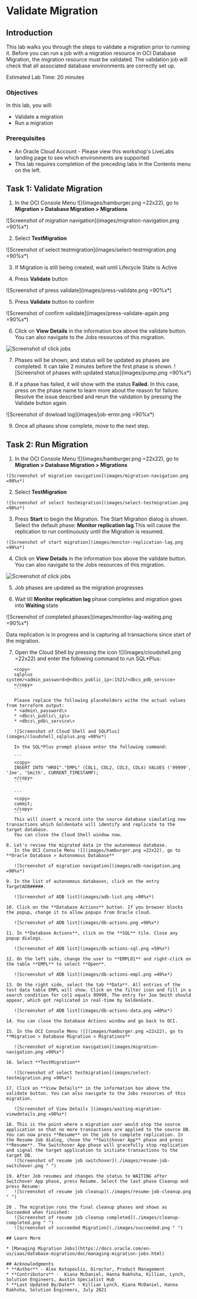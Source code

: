 # Validate Migration

## Introduction

This lab walks you through the steps to validate a migration prior to running it. Before you can run a job with a migration resource in OCI Database Migration, the migration resource must be validated. The validation job will check that all associated database environments are correctly set up.

Estimated Lab Time: 20 minutes

### Objectives

In this lab, you will:
* Validate a migration
* Run a migration

### Prerequisites

* An Oracle Cloud Account - Please view this workshop's LiveLabs landing page to see which environments are supported
* This lab requires completion of the preceding labs in the Contents menu on the left.


## Task 1: Validate Migration

1. In the OCI Console Menu ![](images/hamburger.png =22x22), go to **Migration > Database Migration > Migrations**

  ![Screenshot of migration navigation](images/migration-navigation.png =90%x*)

2. Select **TestMigration**

  ![Screenshot of select testmigration](images/select-testmigration.png =90%x*)

3. If Migration is still being created, wait until Lifecycle State is Active

4. Press **Validate** button

  ![Screenshot of press validate](images/press-validate.png =90%x*)

5. Press **Validate** button to confirm   

![Screenshot of confirm validate](images/press-validate-again.png =90%x*)

6. Click on **View Details** in the information box above the validate button. You can also navigate to the Jobs resources of this migration.

  ![Screenshot of click jobs](images/migration-view-details.png)

7. Phases will be shown, and status will be updated as phases are completed. It can take 2 minutes before the first phase is shown.
    ![Screenshot of phases with updated status](images/pump.png =90%x*)

8. If a phase has failed, it will show with the status **Failed**. In this case, press on the phase name to learn more about the reason for failure. Resolve the issue described and rerun the validation by pressing the Validate button again.

  ![Screenshot of dowload log](images/job-error.png =90%x*)

9. Once all phases show complete, move to the next step.

## Task 2: Run Migration

  1. In the OCI Console Menu ![](images/hamburger.png =22x22), go to **Migration > Database Migration > Migrations**

    ![Screenshot of migration navigation](images/migration-navigation.png =90%x*)

  2. Select **TestMigration**

    ![Screenshot of select testmigration](images/select-testmigration.png =90%x*)

  3. Press **Start** to begin the Migration. The Start Migration dialog is shown. Select the default phase: **Monitor replication lag**.This will cause the replication to run continuously until the Migration is resumed. 

    ![Screenshot of start migration](images/monitor-replication-lag.png =90%x*)

  4. Click on **View Details** in the information box above the validate button. You can also navigate to the Jobs resources of this migration.

  ![Screenshot of click jobs](images/migration-view-details.png)

  5. Job phases are updated as the migration progresses

  6. Wait till **Monitor replication lag** phase completes and migration goes into **Waiting** state

  ![Screenshot of completed phases](images/monitor-lag-waiting.png =90%x*)

 Data replication is in progress and is capturing all transactions since start of the migration. 
  
  7. Open the Cloud Shell by pressing the icon ![](images/cloudshell.png =22x22) and enter the following command to run SQL*Plus:
 ```
    <copy>
    sqlplus system/<admin_password>@<dbcs_public_ip>:1521/<dbcs_pdb_service>
    </copy>
    ```

    Please replace the following placeholders withe the actual values from terraform output:
    * <admin\_password\>
    * <dbcs\_public\_ip\>
    * <dbcs\_pdb\_service\>

    ![Screenshot of Cloud Shell and SQLPlus](images/cloudshell_sqlplus.png =90%x*)

    In the SQL*Plus prompt please enter the following command:

    ```
    <copy>
    INSERT INTO "HR01"."EMPL" (COL1, COL2, COL3, COL4) VALUES ('99999', 'Joe', 'Smith', CURRENT_TIMESTAMP); 
    </copy>
    ``` 

    ```
    <copy>
    commit;
    </copy>
    ``` 
    This will insert a record into the source database simulating new transactions which GoldenGate will identify and replicate to the target database.
    You can close the Cloud Shell window now.

 8. Let's review the migrated data in the autonomous database.
    In the OCI Console Menu ![](images/hamburger.png =22x22), go to **Oracle Database > Autonomous Database**

    ![Screenshot of migration navigation](images/adb-navigation.png =90%x*) 

 9. In the list of autonomous databases, click on the entry TargetADB#####.   

    ![Screenshot of ADB list](images/adb-list.png =90%x*) 

 10. Click on the **Database Actions** button. If you browser blocks the popup, change it to allow popups from Oracle cloud. 

    ![Screenshot of ADB list](images/db-actions.png =90%x*) 

 11. In **Database Actions**, click on the **SQL** tile. Close any popup dialogs.

    ![Screenshot of ADB list](images/db-actions-sql.png =50%x*) 
 
 12. On the left side, change the user to **EMPL01** and right-click on the table **EMPL** to select **Open**.

    ![Screenshot of ADB list](images/db-actions-empl.png =40%x*)

 13. On the right side, select the tab **Data**. All entries of the test data table EMPL will show. Click on the filter icon and fill in a search condition for col1 equals 99999. The entry for Joe Smith should appear, which got replicated in real-time by GoldenGate.

    ![Screenshot of ADB list](images/db-actions-data.png =40%x*) 

 14. You can close the Database Actions window and go back to OCI.

 15. In the OCI Console Menu ![](images/hamburger.png =22x22), go to **Migration > Database Migration > Migrations**

    ![Screenshot of migration navigation](images/migration-navigation.png =90%x*)

 16. Select **TestMigration**

    ![Screenshot of select testmigration](images/select-testmigration.png =90%x*)

 17. Click on **View Details** in the information box above the validate button. You can also navigate to the Jobs resources of this migration. 

    ![Screenshot of View Details ](images/waiting-migration-viewdetails.png =90%x*)    

 18. This is the point where a migration user would stop the source application so that no more transactions are applied to the source DB. You can now press **Resume** on the job to complete replication. In the Resume Job dialog, chose the **Switchover App** phase and press **Resume**. The Switchover App phase will gracefully stop replication and signal the target application to initiate transactions to the target DB.
    ![Screenshot of resume job switchover](./images/resume-job-switchover.png " ")

 19. After Job resumes and changes the status to WAITING after Switchover App phase, press Resume. Select the last phase Cleanup and press Resume:
    ![Screenshot of resume job cleanup](./images/resume-job-cleanup.png " ")

 20 . The migration runs the final cleanup phases and shows as Succeeded when finished:
    ![Screenshot of resume job cleanup completed](./images/cleanup-completed.png " ")
    ![Screenshot of succeeded Migration](./images/succeeded.png " ")

## Learn More

* [Managing Migration Jobs](https://docs.oracle.com/en-us/iaas/database-migration/doc/managing-migration-jobs.html)

## Acknowledgments
* **Author** - Alex Kotopoulis, Director, Product Management
* **Contributors** -  Kiana McDaniel, Hanna Rakhsha, Killian, Lynch, Solution Engineers, Austin Specialist Hub
* **Last Updated By/Date** - Killian Lynch, Kiana McDaniel, Hanna Rakhsha, Solution Engineers, July 2021
